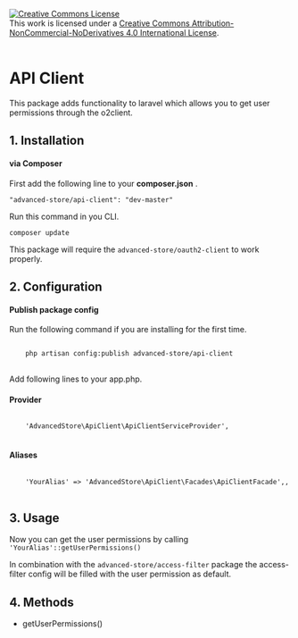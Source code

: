 <a rel="license" href="http://creativecommons.org/licenses/by-nc-nd/4.0/"><img alt="Creative Commons License" style="border-width:0" src="http://i.creativecommons.org/l/by-nc-nd/4.0/80x15.png" /></a><br />This work is licensed under a <a rel="license" href="http://creativecommons.org/licenses/by-nc-nd/4.0/">Creative Commons Attribution-NonCommercial-NoDerivatives 4.0 International License</a>.
<br><br>
<h1>API Client</h1>
<p>This package adds functionality to laravel which allows you to get user permissions through the o2client.</p>
<h2>1. Installation</h2>
<h4>via Composer</h4>
<p>First add the following line to your <strong>composer.json</strong> .</p>
<code>"advanced-store/api-client": "dev-master"</code>
<p>Run this command in you CLI.</p>
<code>composer update</code>
<p>This package will require the <code>advanced-store/oauth2-client</code> to work properly.</p>
<h2>2. Configuration</h2>
<h4>Publish package config</h4>
<p>Run the following command if you are installing for the first time.</p>
<pre>
<code>
    php artisan config:publish advanced-store/api-client
</code>
</pre>
<p>Add following lines to your app.php.</p>
<h4>Provider</h4>
<pre>
<code>
    'AdvancedStore\ApiClient\ApiClientServiceProvider',
</code>
</pre>

<h4>Aliases</h4>
<pre>
<code>
    'YourAlias' => 'AdvancedStore\ApiClient\Facades\ApiClientFacade',,
</code>
</pre>
<h2>3. Usage</h2>
<p>
    Now you can get the user permissions by calling <code>'YourAlias'::getUserPermissions()</code>
</p>
<p>
    In combination with the <code>advanced-store/access-filter</code> package the access-filter config will
    be filled with the user permission as default.
</p>
<h2>4. Methods</h2>
<p>
    <ul>
        <li>getUserPermissions()</li>
    </ul>
</p>